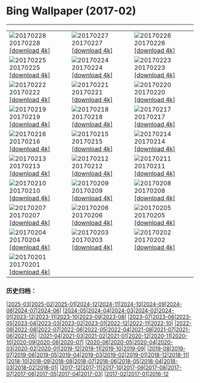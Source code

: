 # Bing Wallpaper (2017-02)
**************

<table><tr><td><img class="wallpaper" src="https://www.bing.com/az/hprichbg/rb/BrassBandTrumpet_EN-US8703910231_1920x1080.jpg" alt="20170228"> 20170228 <a href="https://www.bing.com/az/hprichbg/rb/BrassBandTrumpet_EN-US8703910231_UHD.jpg">[download 4k]</a></td><td><img class="wallpaper" src="https://www.bing.com/az/hprichbg/rb/RiverOtters_EN-US9287285757_1920x1080.jpg" alt="20170227"> 20170227 <a href="https://www.bing.com/az/hprichbg/rb/RiverOtters_EN-US9287285757_UHD.jpg">[download 4k]</a></td><td><img class="wallpaper" src="https://www.bing.com/az/hprichbg/rb/GriffithPark_EN-US9871772537_1920x1080.jpg" alt="20170226"> 20170226 <a href="https://www.bing.com/az/hprichbg/rb/GriffithPark_EN-US9871772537_UHD.jpg">[download 4k]</a></td></tr><tr><td><img class="wallpaper" src="https://www.bing.com/az/hprichbg/rb/Hoatzin_EN-US7399160373_1920x1080.jpg" alt="20170225"> 20170225 <a href="https://www.bing.com/az/hprichbg/rb/Hoatzin_EN-US7399160373_UHD.jpg">[download 4k]</a></td><td><img class="wallpaper" src="https://www.bing.com/az/hprichbg/rb/ShengshanIsland_EN-US13597723185_1920x1080.jpg" alt="20170224"> 20170224 <a href="https://www.bing.com/az/hprichbg/rb/ShengshanIsland_EN-US13597723185_UHD.jpg">[download 4k]</a></td><td><img class="wallpaper" src="https://www.bing.com/az/hprichbg/rb/ViennaOperaBall_EN-US10790748867_1920x1080.jpg" alt="20170223"> 20170223 <a href="https://www.bing.com/az/hprichbg/rb/ViennaOperaBall_EN-US10790748867_UHD.jpg">[download 4k]</a></td></tr><tr><td><img class="wallpaper" src="https://www.bing.com/az/hprichbg/rb/VenetianFortifications_EN-US11441159805_1920x1080.jpg" alt="20170222"> 20170222 <a href="https://www.bing.com/az/hprichbg/rb/VenetianFortifications_EN-US11441159805_UHD.jpg">[download 4k]</a></td><td><img class="wallpaper" src="https://www.bing.com/az/hprichbg/rb/MartianCrater_EN-US10486298774_1920x1080.jpg" alt="20170221"> 20170221 <a href="https://www.bing.com/az/hprichbg/rb/MartianCrater_EN-US10486298774_UHD.jpg">[download 4k]</a></td><td><img class="wallpaper" src="https://www.bing.com/az/hprichbg/rb/MtRushmoreFlyover_EN-US7019970534_1920x1080.jpg" alt="20170220"> 20170220 <a href="https://www.bing.com/az/hprichbg/rb/MtRushmoreFlyover_EN-US7019970534_UHD.jpg">[download 4k]</a></td></tr><tr><td><img class="wallpaper" src="https://www.bing.com/az/hprichbg/rb/TorronsuoSwamp_EN-US9405796291_1920x1080.jpg" alt="20170219"> 20170219 <a href="https://www.bing.com/az/hprichbg/rb/TorronsuoSwamp_EN-US9405796291_UHD.jpg">[download 4k]</a></td><td><img class="wallpaper" src="https://www.bing.com/az/hprichbg/rb/Vieste_EN-US8673772243_1920x1080.jpg" alt="20170218"> 20170218 <a href="https://www.bing.com/az/hprichbg/rb/Vieste_EN-US8673772243_UHD.jpg">[download 4k]</a></td><td><img class="wallpaper" src="https://www.bing.com/az/hprichbg/rb/PutoranaPlateau_EN-US11258355931_1920x1080.jpg" alt="20170217"> 20170217 <a href="https://www.bing.com/az/hprichbg/rb/PutoranaPlateau_EN-US11258355931_UHD.jpg">[download 4k]</a></td></tr><tr><td><img class="wallpaper" src="https://www.bing.com/az/hprichbg/rb/TwilightEpiphany_EN-US11612238738_1920x1080.jpg" alt="20170216"> 20170216 <a href="https://www.bing.com/az/hprichbg/rb/TwilightEpiphany_EN-US11612238738_UHD.jpg">[download 4k]</a></td><td><img class="wallpaper" src="https://www.bing.com/az/hprichbg/rb/ElephantsWalking_EN-US8959341729_1920x1080.jpg" alt="20170215"> 20170215 <a href="https://www.bing.com/az/hprichbg/rb/ElephantsWalking_EN-US8959341729_UHD.jpg">[download 4k]</a></td><td><img class="wallpaper" src="https://www.bing.com/az/hprichbg/rb/WilsonStump_EN-US9517346067_1920x1080.jpg" alt="20170214"> 20170214 <a href="https://www.bing.com/az/hprichbg/rb/WilsonStump_EN-US9517346067_UHD.jpg">[download 4k]</a></td></tr><tr><td><img class="wallpaper" src="https://www.bing.com/az/hprichbg/rb/HallwylfjelletSunset_EN-US9423796363_1920x1080.jpg" alt="20170213"> 20170213 <a href="https://www.bing.com/az/hprichbg/rb/HallwylfjelletSunset_EN-US9423796363_UHD.jpg">[download 4k]</a></td><td><img class="wallpaper" src="https://www.bing.com/az/hprichbg/rb/Cassiopea_EN-US10195421773_1920x1080.jpg" alt="20170212"> 20170212 <a href="https://www.bing.com/az/hprichbg/rb/Cassiopea_EN-US10195421773_UHD.jpg">[download 4k]</a></td><td><img class="wallpaper" src="https://www.bing.com/az/hprichbg/rb/TofinoBeach_EN-US10954116569_1920x1080.jpg" alt="20170211"> 20170211 <a href="https://www.bing.com/az/hprichbg/rb/TofinoBeach_EN-US10954116569_UHD.jpg">[download 4k]</a></td></tr><tr><td><img class="wallpaper" src="https://www.bing.com/az/hprichbg/rb/BoardmanOR_EN-US9942757658_1920x1080.jpg" alt="20170210"> 20170210 <a href="https://www.bing.com/az/hprichbg/rb/BoardmanOR_EN-US9942757658_UHD.jpg">[download 4k]</a></td><td><img class="wallpaper" src="https://www.bing.com/az/hprichbg/rb/LophophorusImpejanus_EN-US10253707270_1920x1080.jpg" alt="20170209"> 20170209 <a href="https://www.bing.com/az/hprichbg/rb/LophophorusImpejanus_EN-US10253707270_UHD.jpg">[download 4k]</a></td><td><img class="wallpaper" src="https://www.bing.com/az/hprichbg/rb/ItapuaLighthouse_EN-US11919129871_1920x1080.jpg" alt="20170208"> 20170208 <a href="https://www.bing.com/az/hprichbg/rb/ItapuaLighthouse_EN-US11919129871_UHD.jpg">[download 4k]</a></td></tr><tr><td><img class="wallpaper" src="https://www.bing.com/az/hprichbg/rb/UtahLakeSunrise_EN-US7904195051_1920x1080.jpg" alt="20170207"> 20170207 <a href="https://www.bing.com/az/hprichbg/rb/UtahLakeSunrise_EN-US7904195051_UHD.jpg">[download 4k]</a></td><td><img class="wallpaper" src="https://www.bing.com/az/hprichbg/rb/TowerofLight_EN-US11745498179_1920x1080.jpg" alt="20170206"> 20170206 <a href="https://www.bing.com/az/hprichbg/rb/TowerofLight_EN-US11745498179_UHD.jpg">[download 4k]</a></td><td><img class="wallpaper" src="https://www.bing.com/az/hprichbg/rb/VolunteerPoint_EN-US6724349323_1920x1080.jpg" alt="20170205"> 20170205 <a href="https://www.bing.com/az/hprichbg/rb/VolunteerPoint_EN-US6724349323_UHD.jpg">[download 4k]</a></td></tr><tr><td><img class="wallpaper" src="https://www.bing.com/az/hprichbg/rb/PadleyGorge_EN-US7869296365_1920x1080.jpg" alt="20170204"> 20170204 <a href="https://www.bing.com/az/hprichbg/rb/PadleyGorge_EN-US7869296365_UHD.jpg">[download 4k]</a></td><td><img class="wallpaper" src="https://www.bing.com/az/hprichbg/rb/PalaudelaMusica_EN-US12110358984_1920x1080.jpg" alt="20170203"> 20170203 <a href="https://www.bing.com/az/hprichbg/rb/PalaudelaMusica_EN-US12110358984_UHD.jpg">[download 4k]</a></td><td><img class="wallpaper" src="https://www.bing.com/az/hprichbg/rb/GrossglocknerMarmots_EN-US10564782105_1920x1080.jpg" alt="20170202"> 20170202 <a href="https://www.bing.com/az/hprichbg/rb/GrossglocknerMarmots_EN-US10564782105_UHD.jpg">[download 4k]</a></td></tr><tr><td><img class="wallpaper" src="https://www.bing.com/az/hprichbg/rb/NMAAHC_EN-US11886970780_1920x1080.jpg" alt="20170201"> 20170201 <a href="https://www.bing.com/az/hprichbg/rb/NMAAHC_EN-US11886970780_UHD.jpg">[download 4k]</a></td><td></td><td></td></tr></table>

### 历史归档：

|[2025-03](/../2025-03/2025-03.md)|[2025-02](/../2025-02/2025-02.md)|[2025-01](/../2025-01/2025-01.md)|[2024-12](/../2024-12/2024-12.md)|[2024-11](/../2024-11/2024-11.md)|[2024-10](/../2024-10/2024-10.md)|[2024-09](/../2024-09/2024-09.md)|[2024-08](/../2024-08/2024-08.md)|[2024-07](/../2024-07/2024-07.md)|[2024-06](/../2024-06/2024-06.md)|
|[2024-05](/../2024-05/2024-05.md)|[2024-04](/../2024-04/2024-04.md)|[2024-03](/../2024-03/2024-03.md)|[2024-02](/../2024-02/2024-02.md)|[2024-01](/../2024-01/2024-01.md)|[2023-12](/../2023-12/2023-12.md)|[2023-11](/../2023-11/2023-11.md)|[2023-10](/../2023-10/2023-10.md)|[2023-09](/../2023-09/2023-09.md)|[2023-08](/../2023-08/2023-08.md)|
|[2023-07](/../2023-07/2023-07.md)|[2023-06](/../2023-06/2023-06.md)|[2023-05](/../2023-05/2023-05.md)|[2023-04](/../2023-04/2023-04.md)|[2023-03](/../2023-03/2023-03.md)|[2023-02](/../2023-02/2023-02.md)|[2023-01](/../2023-01/2023-01.md)|[2022-12](/../2022-12/2022-12.md)|[2022-11](/../2022-11/2022-11.md)|[2022-10](/../2022-10/2022-10.md)|
|[2022-09](/../2022-09/2022-09.md)|[2022-08](/../2022-08/2022-08.md)|[2022-07](/../2022-07/2022-07.md)|[2022-06](/../2022-06/2022-06.md)|[2022-05](/../2022-05/2022-05.md)|[2022-04](/../2022-04/2022-04.md)|[2021-08](/../2021-08/2021-08.md)|[2021-07](/../2021-07/2021-07.md)|[2021-06](/../2021-06/2021-06.md)|[2021-05](/../2021-05/2021-05.md)|
|[2021-04](/../2021-04/2021-04.md)|[2021-03](/../2021-03/2021-03.md)|[2021-02](/../2021-02/2021-02.md)|[2021-01](/../2021-01/2021-01.md)|[2020-12](/../2020-12/2020-12.md)|[2020-11](/../2020-11/2020-11.md)|[2020-10](/../2020-10/2020-10.md)|[2020-09](/../2020-09/2020-09.md)|[2020-08](/../2020-08/2020-08.md)|[2020-07](/../2020-07/2020-07.md)|
|[2020-06](/../2020-06/2020-06.md)|[2020-05](/../2020-05/2020-05.md)|[2020-04](/../2020-04/2020-04.md)|[2020-03](/../2020-03/2020-03.md)|[2020-02](/../2020-02/2020-02.md)|[2020-01](/../2020-01/2020-01.md)|[2019-12](/../2019-12/2019-12.md)|[2019-11](/../2019-11/2019-11.md)|[2019-10](/../2019-10/2019-10.md)|[2019-09](/../2019-09/2019-09.md)|
|[2019-08](/../2019-08/2019-08.md)|[2019-07](/../2019-07/2019-07.md)|[2019-06](/../2019-06/2019-06.md)|[2019-05](/../2019-05/2019-05.md)|[2019-04](/../2019-04/2019-04.md)|[2019-03](/../2019-03/2019-03.md)|[2019-02](/../2019-02/2019-02.md)|[2019-01](/../2019-01/2019-01.md)|[2018-12](/../2018-12/2018-12.md)|[2018-11](/../2018-11/2018-11.md)|
|[2018-10](/../2018-10/2018-10.md)|[2018-09](/../2018-09/2018-09.md)|[2018-08](/../2018-08/2018-08.md)|[2018-07](/../2018-07/2018-07.md)|[2018-06](/../2018-06/2018-06.md)|[2018-05](/../2018-05/2018-05.md)|[2018-04](/../2018-04/2018-04.md)|[2018-03](/../2018-03/2018-03.md)|[2018-02](/../2018-02/2018-02.md)|[2018-01](/../2018-01/2018-01.md)|
|[2017-12](/../2017-12/2017-12.md)|[2017-11](/../2017-11/2017-11.md)|[2017-10](/../2017-10/2017-10.md)|[2017-09](/../2017-09/2017-09.md)|[2017-08](/../2017-08/2017-08.md)|[2017-07](/../2017-07/2017-07.md)|[2017-06](/../2017-06/2017-06.md)|[2017-05](/../2017-05/2017-05.md)|[2017-04](/../2017-04/2017-04.md)|[2017-03](/../2017-03/2017-03.md)|
|[2017-02](/2017-02.md)|[2017-01](/../2017-01/2017-01.md)|[2016-12](/../2016-12/2016-12.md)